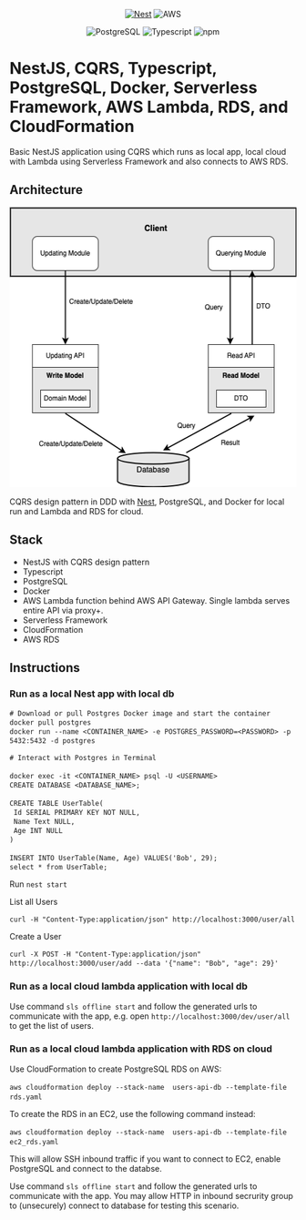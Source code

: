 <p align="center">
  <a href="http://nestjs.com/" target="blank"><img src="https://nestjs.com/img/logo-small.svg" width="150" alt="Nest" /></a>
  <a><img src="https://user-images.githubusercontent.com/25181517/183896132-54262f2e-6d98-41e3-8888-e40ab5a17326.png" width="150" alt="AWS"</a>
</p>
<p align="center">
  <a><img src="https://user-images.githubusercontent.com/25181517/117208740-bfb78400-adf5-11eb-97bb-09072b6bedfc.png" width="60" alt="PostgreSQL" /></a>
  <a><img src="https://user-images.githubusercontent.com/25181517/183890598-19a0ac2d-e88a-4005-a8df-1ee36782fde1.png" width="60" alt="Typescript" /></a>
  <a><img src="https://user-images.githubusercontent.com/25181517/121401671-49102800-c959-11eb-9f6f-74d49a5e1774.png" width="60" alt="npm" /></a>
</p>


# NestJS, CQRS, Typescript, PostgreSQL, Docker, Serverless Framework, AWS Lambda, RDS, and CloudFormation

Basic NestJS application using CQRS which runs as local app, local cloud with Lambda using Serverless Framework and also connects to AWS RDS. 

## Architecture

<p align="center">
  <img width="522" height="492" src="./CQRS.png">
</p>

CQRS design pattern in DDD with [Nest](https://github.com/nestjs/nest), PostgreSQL, and Docker for local run and Lambda and RDS for cloud.

## Stack

- NestJS with CQRS design pattern
- Typescript
- PostgreSQL
- Docker
- AWS Lambda function behind AWS API Gateway. Single lambda serves entire API via proxy+.
- Serverless Framework
- CloudFormation
- AWS RDS

## Instructions

### Run as a local Nest app with local db

```
# Download or pull Postgres Docker image and start the container
docker pull postgres
docker run --name <CONTAINER_NAME> -e POSTGRES_PASSWORD=<PASSWORD> -p 5432:5432 -d postgres
```

```
# Interact with Postgres in Terminal

docker exec -it <CONTAINER_NAME> psql -U <USERNAME>
CREATE DATABASE <DATABASE_NAME>;

CREATE TABLE UserTable(
 Id SERIAL PRIMARY KEY NOT NULL,
 Name Text NULL,
 Age INT NULL
)

INSERT INTO UserTable(Name, Age) VALUES('Bob', 29);
select * from UserTable;
```

Run `nest start`

List all Users
```
curl -H "Content-Type:application/json" http://localhost:3000/user/all
```

Create a User
```
curl -X POST -H "Content-Type:application/json" http://localhost:3000/user/add --data '{"name": "Bob", "age": 29}'
```

### Run as a local cloud lambda application with local db
  
Use command `sls offline start` and follow the generated urls to communicate with the app, e.g. open `http://localhost:3000/dev/user/all` to get the list of users. 

### Run as a local cloud lambda application with RDS on cloud

Use CloudFormation to create PostgreSQL RDS on AWS:

`aws cloudformation deploy --stack-name  users-api-db --template-file rds.yaml`

To create the RDS in an EC2, use the following command instead:

`aws cloudformation deploy --stack-name  users-api-db --template-file ec2_rds.yaml`

This will allow SSH inbound traffic if you want to connect to EC2, enable PostgreSQL and connect to the databse. 

Use command `sls offline start` and follow the generated urls to communicate with the app. You may allow HTTP in inbound secrurity group to (unsecurely) connect to database for testing this scenario. 

